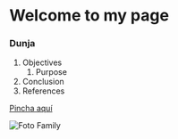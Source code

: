 ﻿# Welcome to my page 

### Dunja 

1. Objectives
	1. Purpose
1. Conclusion
1. References

[Pincha aquí](https://github.com/dunjacapitan/dunjacapitan.github.io) 

![Foto Family](DSC_0523.jpg "Mi familia")

